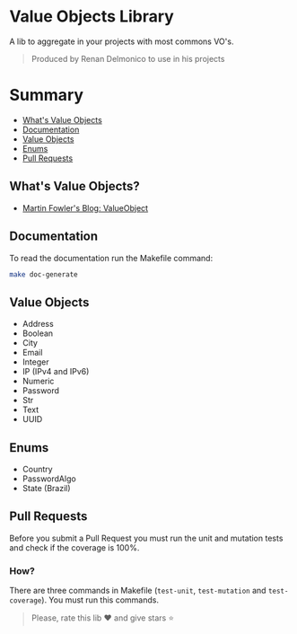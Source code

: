 # Value Objects Library

A lib to aggregate in your projects with most commons VO's.

> Produced by Renan Delmonico to use in his projects

# Summary

- [What's Value Objects](#whats-value-objects)
- [Documentation](#documentation)
- [Value Objects](#value-objects)
- [Enums](#enums)
- [Pull Requests](#pull-requests)

## What's Value Objects?

- [Martin Fowler's Blog: ValueObject](https://martinfowler.com/bliki/ValueObject.html)

## Documentation

To read the documentation run the Makefile command:
```sh
make doc-generate
```

## Value Objects

- Address
- Boolean
- City
- Email
- Integer
- IP (IPv4 and IPv6)
- Numeric
- Password
- Str
- Text
- UUID

## Enums

- Country
- PasswordAlgo
- State (Brazil)

## Pull Requests

Before you submit a Pull Request you must run the unit and mutation tests and check if the coverage is 100%.

### How?

There are three commands in Makefile (`test-unit`, `test-mutation` and `test-coverage`). You must run this commands.

> Please, rate this lib ❤️ and give stars ⭐
